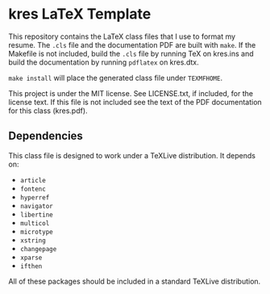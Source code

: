 # kres LaTeX Template

This repository contains the LaTeX class files that I use to format my
resume. The `.cls` file and the documentation PDF are built with
`make`. If the Makefile is not included, build the `.cls` file by
running TeX on kres.ins and build the documentation by running
`pdflatex` on kres.dtx.

`make install` will place the generated class file under `TEXMFHOME`.

This project is under the MIT license. See LICENSE.txt, if included,
for the license text. If this file is not included see the text of the
PDF documentation for this class (kres.pdf).

## Dependencies
This class file is designed to work under a TeXLive distribution. It
depends on:

- `article`
- `fontenc`
- `hyperref`
- `navigator`
- `libertine`
- `multicol`
- `microtype`
- `xstring`
- `changepage`
- `xparse`
- `ifthen`

All of these packages should be included in a standard TeXLive
distribution.
